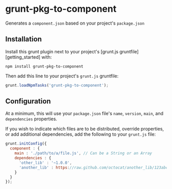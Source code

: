 # grunt-pkg-to-component

Generates a `component.json` based on your project's `package.json`

## Installation

Install this grunt plugin next to your project's [grunt.js gruntfile][getting_started] with:

`npm install grunt-pkg-to-component`

Then add this line to your project's `grunt.js` gruntfile:

```javascript
grunt.loadNpmTasks('grunt-pkg-to-component');
```

## Configuration

At a minimum, this will use your `package.json` file's `name`, `version`,
`main`, and `dependencies` properties.

If you wish to indicate which files are to be distributed, override properties,
or add additional dependencies, add the following to your `grunt.js` file:

```javascript
grunt.initConfig({
  component : {
    main : './path/to/a/file.js', // Can be a String or an Array
    dependencies : {
      'other_lib' : '~1.0.0',
      'another_lib' : https://raw.github.com/octocat/another_lib/123abchash/another_lib.min.js'
    }
  }
});
```